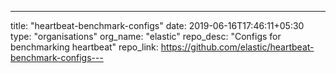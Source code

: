 ---
title: "heartbeat-benchmark-configs"
date: 2019-06-16T17:46:11+05:30
type: "organisations"
org_name: "elastic"
repo_desc: "Configs for benchmarking heartbeat"
repo_link: https://github.com/elastic/heartbeat-benchmark-configs---